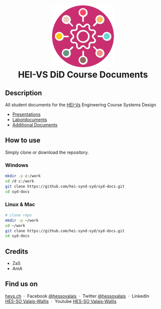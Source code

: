<h1 align="center">
  <br>
  <img src="./img/SyD-Logo.gif" alt="SyD Course Logo" width="200" height="200">
  <br>
  HEI-VS DiD Course Documents
  <br>
</h1>

## Description

All student documents for the [HEI-Vs](https://hevs.ch/synd) Engineering Course Systems Design
* [Presentations](slides/)
* [Labordocuments](labo)
* [Additional Documents](docs)

## How to use

Simply clone or download the repository.

### Windows

  ```bash
  mkdir -p c:/work
  cd /d c:/work
  git clone https://github.com/hei-synd-syd/syd-docs.git
  cd syd-docs
  ```

### Linux & Mac

  ```bash
  # clone repo
  mkdir -p ~/work
  cd ~/work
  git clone https://github.com/hei-synd-syd/syd-docs.git
  cd syd-docs
  ```

## Credits

* ZaS
* AmA

## Find us on

[hevs.ch](https://www.hevs.ch) &nbsp;&middot;&nbsp;
Facebook [@hessovalais](https://www.facebook.com/hessovalais) &nbsp;&middot;&nbsp;
Twitter [@hessovalais](https://twitter.com/hessovalais) &nbsp;&middot;&nbsp;
LinkedIn [HES-SO Valais-Wallis](https://www.linkedin.com/groups/104343/) &nbsp;&middot;&nbsp;
Youtube [HES-SO Valais-Wallis](https://www.youtube.com/user/HESSOVS)
